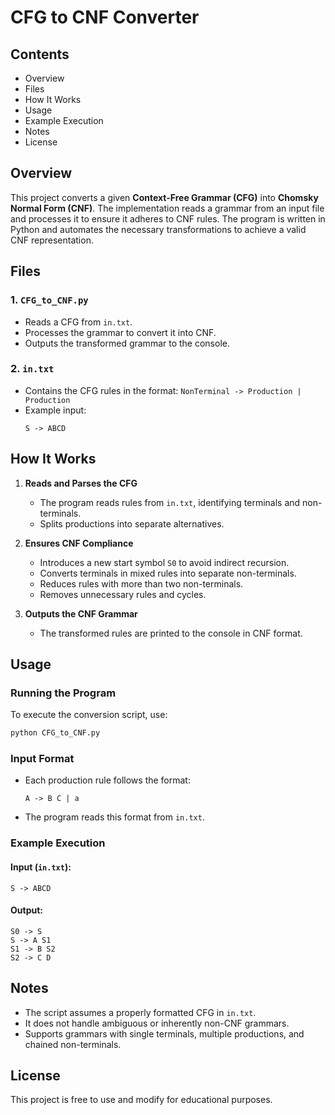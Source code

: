 # CFG to CNF Converter

## Contents
- Overview
- Files
- How It Works
- Usage
- Example Execution
- Notes
- License

## Overview
This project converts a given **Context-Free Grammar (CFG)** into **Chomsky Normal Form (CNF)**. The implementation reads a grammar from an input file and processes it to ensure it adheres to CNF rules. The program is written in Python and automates the necessary transformations to achieve a valid CNF representation.

## Files
### 1. `CFG_to_CNF.py`
- Reads a CFG from `in.txt`.
- Processes the grammar to convert it into CNF.
- Outputs the transformed grammar to the console.

### 2. `in.txt`
- Contains the CFG rules in the format: `NonTerminal -> Production | Production`
- Example input:
  ```
  S -> ABCD
  ```

## How It Works
1. **Reads and Parses the CFG**
   - The program reads rules from `in.txt`, identifying terminals and non-terminals.
   - Splits productions into separate alternatives.

2. **Ensures CNF Compliance**
   - Introduces a new start symbol `S0` to avoid indirect recursion.
   - Converts terminals in mixed rules into separate non-terminals.
   - Reduces rules with more than two non-terminals.
   - Removes unnecessary rules and cycles.

3. **Outputs the CNF Grammar**
   - The transformed rules are printed to the console in CNF format.

## Usage
### Running the Program
To execute the conversion script, use:
```bash
python CFG_to_CNF.py
```

### Input Format
- Each production rule follows the format:
  ```
  A -> B C | a
  ```
- The program reads this format from `in.txt`.

### Example Execution
#### Input (`in.txt`):
```
S -> ABCD
```
#### Output:
```
S0 -> S
S -> A S1
S1 -> B S2
S2 -> C D
```

## Notes
- The script assumes a properly formatted CFG in `in.txt`.
- It does not handle ambiguous or inherently non-CNF grammars.
- Supports grammars with single terminals, multiple productions, and chained non-terminals.

## License
This project is free to use and modify for educational purposes.

